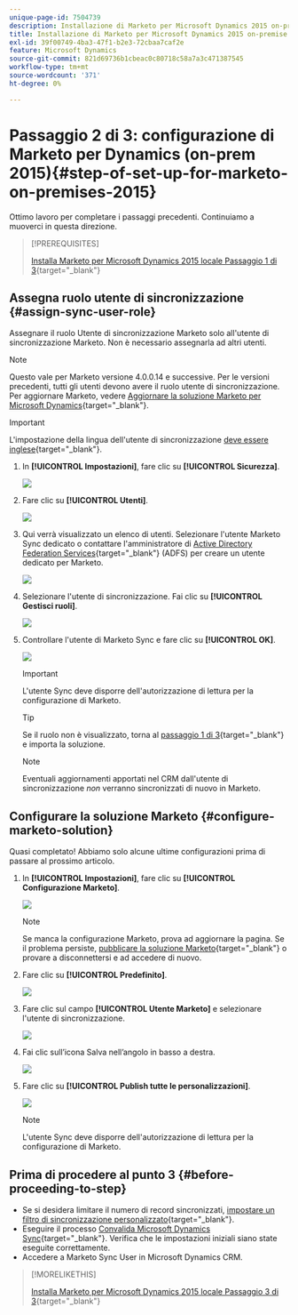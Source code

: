 ```yaml
---
unique-page-id: 7504739
description: Installazione di Marketo per Microsoft Dynamics 2015 on-premises Passaggio 2 di 3 - Documentazione di Marketo - Documentazione del prodotto
title: Installazione di Marketo per Microsoft Dynamics 2015 on-premise - Passaggio 2 di 3
exl-id: 39f00749-4ba3-47f1-b2e3-72cbaa7caf2e
feature: Microsoft Dynamics
source-git-commit: 821d69736b1cbeac0c80718c58a7a3c471387545
workflow-type: tm+mt
source-wordcount: '371'
ht-degree: 0%

---
```


# Passaggio 2 di 3: configurazione di Marketo per Dynamics (on-prem 2015){#step-of-set-up-for-marketo-on-premises-2015}

Ottimo lavoro per completare i passaggi precedenti. Continuiamo a muoverci in questa direzione.

>[!PREREQUISITES]
>
>[Installa Marketo per Microsoft Dynamics 2015 locale Passaggio 1 di 3](/help/marketo/product-docs/crm-sync/microsoft-dynamics-sync/sync-setup/connecting-to-legacy-versions/step-1-of-3-install-2015.md){target="_blank"}

## Assegna ruolo utente di sincronizzazione {#assign-sync-user-role}

Assegnare il ruolo Utente di sincronizzazione Marketo solo all&#39;utente di sincronizzazione Marketo. Non è necessario assegnarla ad altri utenti.

>[!NOTE]
>
>Questo vale per Marketo versione 4.0.0.14 e successive. Per le versioni precedenti, tutti gli utenti devono avere il ruolo utente di sincronizzazione. Per aggiornare Marketo, vedere [Aggiornare la soluzione Marketo per Microsoft Dynamics](/help/marketo/product-docs/crm-sync/microsoft-dynamics-sync/sync-setup/update-the-marketo-solution-for-microsoft-dynamics.md){target="_blank"}.

>[!IMPORTANT]
>
>L&#39;impostazione della lingua dell&#39;utente di sincronizzazione [ deve essere inglese](https://portal.dynamics365support.com/knowledgebase/article/KA-01201/en-us){target="_blank"}.

1. In **[!UICONTROL Impostazioni]**, fare clic su **[!UICONTROL Sicurezza]**.

   ![](assets/assign1.png)

1. Fare clic su **[!UICONTROL Utenti]**.

   ![](assets/assign2.png)

1. Qui verrà visualizzato un elenco di utenti. Selezionare l&#39;utente Marketo Sync dedicato o contattare l&#39;amministratore di [Active Directory Federation Services](https://msdn.microsoft.com/en-us/library/bb897402.aspx){target="_blank"} (ADFS) per creare un utente dedicato per Marketo.

   ![](assets/image2015-3-26-10-3a39-3a35.png)

1. Selezionare l&#39;utente di sincronizzazione. Fai clic su **[!UICONTROL Gestisci ruoli]**.

   ![](assets/assign4.png)

1. Controllare l&#39;utente di Marketo Sync e fare clic su **[!UICONTROL OK]**.

   ![](assets/assign5.png)

   >[!IMPORTANT]
   >
   >L&#39;utente Sync deve disporre dell&#39;autorizzazione di lettura per la configurazione di Marketo.

   >[!TIP]
   >
   >Se il ruolo non è visualizzato, torna al [passaggio 1 di 3](/help/marketo/product-docs/crm-sync/microsoft-dynamics-sync/sync-setup/connecting-to-legacy-versions/step-1-of-3-install-2015.md){target="_blank"} e importa la soluzione.

   >[!NOTE]
   >
   >Eventuali aggiornamenti apportati nel CRM dall&#39;utente di sincronizzazione _non_ verranno sincronizzati di nuovo in Marketo.

## Configurare la soluzione Marketo {#configure-marketo-solution}

Quasi completato! Abbiamo solo alcune ultime configurazioni prima di passare al prossimo articolo.

1. In **[!UICONTROL Impostazioni]**, fare clic su **[!UICONTROL Configurazione Marketo]**.

   ![](assets/configure1.png)

   >[!NOTE]
   >
   >Se manca la configurazione Marketo, prova ad aggiornare la pagina. Se il problema persiste, [pubblicare la soluzione Marketo](/help/marketo/product-docs/crm-sync/microsoft-dynamics-sync/sync-setup/connecting-to-legacy-versions/step-1-of-3-install-2015.md){target="_blank"} o provare a disconnettersi e ad accedere di nuovo.

1. Fare clic su **[!UICONTROL Predefinito]**.

   ![](assets/configure2.png)

1. Fare clic sul campo **[!UICONTROL Utente Marketo]** e selezionare l&#39;utente di sincronizzazione.

   ![](assets/configure3.png)

1. Fai clic sull’icona Salva nell’angolo in basso a destra.

   ![](assets/configure4.png)

1. Fare clic su **[!UICONTROL Publish tutte le personalizzazioni]**.

   ![](assets/publish-all-customizations1.png)

   >[!NOTE]
   >
   >L&#39;utente Sync deve disporre dell&#39;autorizzazione di lettura per la configurazione di Marketo.

## Prima di procedere al punto 3 {#before-proceeding-to-step}

* Se si desidera limitare il numero di record sincronizzati, [impostare un filtro di sincronizzazione personalizzato](/help/marketo/product-docs/crm-sync/microsoft-dynamics-sync/create-a-custom-dynamics-sync-filter.md){target="_blank"}.
* Eseguire il processo [Convalida Microsoft Dynamics Sync](/help/marketo/product-docs/crm-sync/microsoft-dynamics-sync/sync-setup/validate-microsoft-dynamics-sync.md){target="_blank"}. Verifica che le impostazioni iniziali siano state eseguite correttamente.
* Accedere a Marketo Sync User in Microsoft Dynamics CRM.

>[!MORELIKETHIS]
>
>[Installa Marketo per Microsoft Dynamics 2015 locale Passaggio 3 di 3](/help/marketo/product-docs/crm-sync/microsoft-dynamics-sync/sync-setup/connecting-to-legacy-versions/step-3-of-3-connect-2015.md){target="_blank"}
